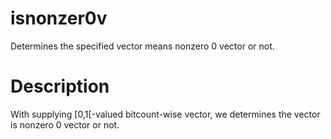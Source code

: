 # isnonzer0v
Determines the specified vector means nonzero 0 vector or not.

# Description
With supplying \[0,1\[-valued bitcount-wise vector, we determines the vector is nonzero 0 vector or not.
